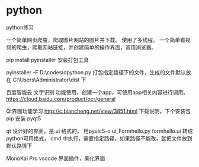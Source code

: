# python
python练习


一个简单网页爬虫，爬取图片网站的图片并下载。 使用了多线程。
一个简单看视频的爬虫，爬取网站链接，并创建简单的操作界面，调用浏览器。


pip install pyinstaller
安装打包工具


pyinstaller -F D:\codes\dpython.py
打包指定路径下的文件，生成的文件默认放在 C:\Users\Administrator\dist 下



百度智能云
文字识别 功能使用，创建一个app，可使用app相关内容进行调用。
https://cloud.baidu.com/product/ocr/general


Qt界面功能学习
http://c.biancheng.net/view/3851.html  下载说明，下个安装包 
pip 安装 pyqt5

qt 设计好的界面，是.ui 格式的， 用pyuic5-o ui_Formhello.py formhello.ui  转成python可用格式， cmd 中执行，需要指定路径，如果路径不能改，就把文件放到默认路径下


MonoKai Pro vscode 界面插件，美化界面

